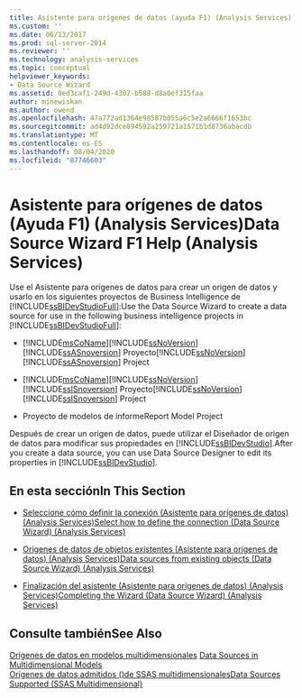 ```yaml
---
title: Asistente para orígenes de datos (ayuda F1) (Analysis Services) | Microsoft Docs
ms.custom: ''
ms.date: 06/13/2017
ms.prod: sql-server-2014
ms.reviewer: ''
ms.technology: analysis-services
ms.topic: conceptual
helpviewer_keywords:
- Data Source Wizard
ms.assetid: 0ed3caf1-249d-4307-b588-d8a0ef315faa
author: minewiskan
ms.author: owend
ms.openlocfilehash: 47a772ad1364e98587b055a6c5e2a6666f1653bc
ms.sourcegitcommit: ad4d92dce894592a259721a1571b1d8736abacdb
ms.translationtype: MT
ms.contentlocale: es-ES
ms.lasthandoff: 08/04/2020
ms.locfileid: "87746603"
---
```

# <a name="data-source-wizard-f1-help-analysis-services"></a><span data-ttu-id="46dc7-102">Asistente para orígenes de datos (Ayuda F1) (Analysis Services)</span><span class="sxs-lookup"><span data-stu-id="46dc7-102">Data Source Wizard F1 Help (Analysis Services)</span></span>
  <span data-ttu-id="46dc7-103">Use el Asistente para orígenes de datos para crear un origen de datos y usarlo en los siguientes proyectos de Business Intelligence de [!INCLUDE[ssBIDevStudioFull](../includes/ssbidevstudiofull-md.md)]:</span><span class="sxs-lookup"><span data-stu-id="46dc7-103">Use the Data Source Wizard to create a data source for use in the following business intelligence projects in [!INCLUDE[ssBIDevStudioFull](../includes/ssbidevstudiofull-md.md)]:</span></span>  
  
-   [!INCLUDE[msCoName](../includes/msconame-md.md)]<span data-ttu-id="46dc7-104">[!INCLUDE[ssNoVersion](../includes/ssnoversion-md.md)] [!INCLUDE[ssASnoversion](../includes/ssasnoversion-md.md)] Proyecto</span><span class="sxs-lookup"><span data-stu-id="46dc7-104">[!INCLUDE[ssNoVersion](../includes/ssnoversion-md.md)] [!INCLUDE[ssASnoversion](../includes/ssasnoversion-md.md)] Project</span></span>  
  
-   [!INCLUDE[msCoName](../includes/msconame-md.md)]<span data-ttu-id="46dc7-105">[!INCLUDE[ssNoVersion](../includes/ssnoversion-md.md)] [!INCLUDE[ssISnoversion](../includes/ssisnoversion-md.md)] Proyecto</span><span class="sxs-lookup"><span data-stu-id="46dc7-105">[!INCLUDE[ssNoVersion](../includes/ssnoversion-md.md)] [!INCLUDE[ssISnoversion](../includes/ssisnoversion-md.md)] Project</span></span>  
  
-   <span data-ttu-id="46dc7-106">Proyecto de modelos de informe</span><span class="sxs-lookup"><span data-stu-id="46dc7-106">Report Model Project</span></span>  
  
 <span data-ttu-id="46dc7-107">Después de crear un origen de datos, puede utilizar el Diseñador de origen de datos para modificar sus propiedades en [!INCLUDE[ssBIDevStudio](../includes/ssbidevstudio-md.md)].</span><span class="sxs-lookup"><span data-stu-id="46dc7-107">After you create a data source, you can use Data Source Designer to edit its properties in [!INCLUDE[ssBIDevStudio](../includes/ssbidevstudio-md.md)].</span></span>  
  
## <a name="in-this-section"></a><span data-ttu-id="46dc7-108">En esta sección</span><span class="sxs-lookup"><span data-stu-id="46dc7-108">In This Section</span></span>  
  
-   [<span data-ttu-id="46dc7-109">Seleccione cómo definir la conexión &#40;Asistente para orígenes de datos&#41; &#40;Analysis Services&#41;</span><span class="sxs-lookup"><span data-stu-id="46dc7-109">Select how to define the connection &#40;Data Source Wizard&#41; &#40;Analysis Services&#41;</span></span>](select-how-to-define-the-connection-data-source-wizard-analysis-services.md)  
  
-   [<span data-ttu-id="46dc7-110">Orígenes de datos de objetos existentes &#40;Asistente para orígenes de datos&#41; &#40;Analysis Services&#41;</span><span class="sxs-lookup"><span data-stu-id="46dc7-110">Data sources from existing objects &#40;Data Source Wizard&#41; &#40;Analysis Services&#41;</span></span>](data-sources-from-existing-objects-data-source-wizard-analysis-services.md)  
  
-   [<span data-ttu-id="46dc7-111">Finalización del asistente &#40;Asistente para orígenes de datos&#41; &#40;Analysis Services&#41;</span><span class="sxs-lookup"><span data-stu-id="46dc7-111">Completing the Wizard &#40;Data Source Wizard&#41; &#40;Analysis Services&#41;</span></span>](completing-the-wizard-data-source-wizard-analysis-services.md)  
  
## <a name="see-also"></a><span data-ttu-id="46dc7-112">Consulte también</span><span class="sxs-lookup"><span data-stu-id="46dc7-112">See Also</span></span>  
 <span data-ttu-id="46dc7-113">[Orígenes de datos en modelos multidimensionales](multidimensional-models/data-sources-in-multidimensional-models.md) </span><span class="sxs-lookup"><span data-stu-id="46dc7-113">[Data Sources in Multidimensional Models](multidimensional-models/data-sources-in-multidimensional-models.md) </span></span>  
 [<span data-ttu-id="46dc7-114">Orígenes de datos admitidos &#40;&#41;de SSAS multidimensionales</span><span class="sxs-lookup"><span data-stu-id="46dc7-114">Data Sources Supported &#40;SSAS Multidimensional&#41;</span></span>](multidimensional-models/supported-data-sources-ssas-multidimensional.md)  
  
  
